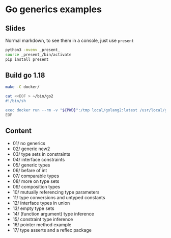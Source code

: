 # Go generics examples

## Slides

Normal markdown, to see them in a console, just use `present`

```sh
python3 -mvenv _present_
source _present_/bin/activate
pip install present
```

## Build go 1.18

```sh
make -C docker/
```

```sh
cat <<EOF > ~/bin/go2
#!/bin/sh

exec docker run --rm -v "${PWD}":/tmp local/golang2:latest /usr/local/go/bin/go "${1}" -gcflags=-G=3 /tmp/"${2}"
EOF
```

## Content

 * 01/ no generics
 * 02/ generic new2
 * 03/ type sets in constraints
 * 04/ interface constraints
 * 05/ generic types
 * 06/ befare of int
 * 07/ comparable types
 * 08/ more on type sets
 * 09/ composition types
 * 10/ mutually referencing type parameters
 * 11/ type conversions and untyped constants
 * 12/ interface types in union
 * 13/ empty type sets
 * 14/ (function argument) type inference
 * 15/ constraint type inference
 * 16/ pointer method example
 * 17/ type asserts and a reflec package
